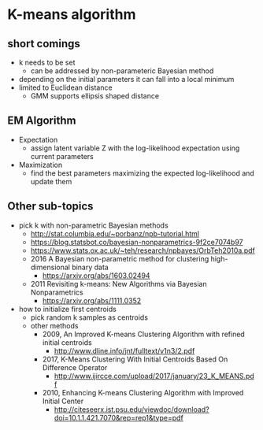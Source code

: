 # K-means algorithm

## short comings

- k needs to be set
  - can be addressed by non-parameteric Bayesian method
- depending on the initial parameters it can fall into a local minimum
- limited to Euclidean distance
  - GMM supports ellipsis shaped distance

## EM Algorithm

- Expectation
  - assign latent variable Z with the log-likelihood expectation using current parameters
- Maximization
  - find the best parameters maximizing the expected log-likelihood and update them

## Other sub-topics

- pick k with non-parametric Bayesian methods
  - http://stat.columbia.edu/~porbanz/npb-tutorial.html
  - https://blog.statsbot.co/bayesian-nonparametrics-9f2ce7074b97
  - https://www.stats.ox.ac.uk/~teh/research/npbayes/OrbTeh2010a.pdf
  - 2016 A Bayesian non-parametric method for clustering high-dimensional binary data
    - https://arxiv.org/abs/1603.02494
  - 2011 Revisiting k-means: New Algorithms via Bayesian Nonparametrics
    - https://arxiv.org/abs/1111.0352
- how to initialize first centroids
  - pick random k samples as centroids
  - other methods
    - 2009, An Improved K-means Clustering Algorithm with refined initial centroids
      - http://www.dline.info/jnt/fulltext/v1n3/2.pdf
    - 2017, K-Means Clustering With Initial Centroids Based On Difference Operator
      - http://www.ijircce.com/upload/2017/january/23_K_MEANS.pdf
    - 2010, Enhancing K-means Clustering Algorithm with Improved Initial Center
      - http://citeseerx.ist.psu.edu/viewdoc/download?doi=10.1.1.421.7070&rep=rep1&type=pdf
